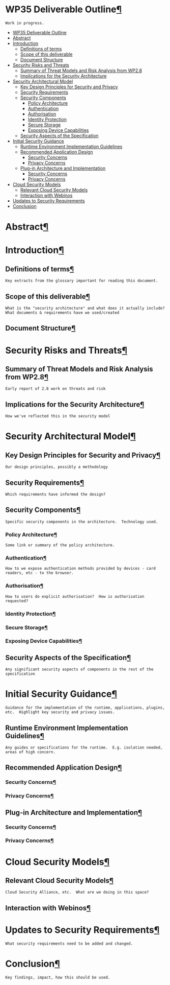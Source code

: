 WP35 Deliverable Outline[¶](#WP35-Deliverable-Outline)
======================================================

    Work in progress.

-   [WP35 Deliverable Outline](#WP35-Deliverable-Outline)
-   [Abstract](#Abstract)
-   [Introduction](#Introduction)
    -   [Definitions of terms](#Definitions-of-terms)
    -   [Scope of this deliverable](#Scope-of-this-deliverable)
    -   [Document Structure](#Document-Structure)
-   [Security Risks and Threats](#Security-Risks-and-Threats)
    -   [Summary of Threat Models and Risk Analysis from
        WP2.8](#Summary-of-Threat-Models-and-Risk-Analysis-from-WP28)
    -   [Implications for the Security
        Architecture](#Implications-for-the-Security-Architecture)
-   [Security Architectural Model](#Security-Architectural-Model)
    -   [Key Design Principles for Security and
        Privacy](#Key-Design-Principles-for-Security-and-Privacy)
    -   [Security Requirements](#Security-Requirements)
    -   [Security Components](#Security-Components)
        -   [Policy Architecture](#Policy-Architecture)
        -   [Authentication](#Authentication)
        -   [Authorisation](#Authorisation)
        -   [Identity Protection](#Identity-Protection)
        -   [Secure Storage](#Secure-Storage)
        -   [Exposing Device
            Capabilities](#Exposing-Device-Capabilities)
    -   [Security Aspects of the
        Specification](#Security-Aspects-of-the-Specification)
-   [Initial Security Guidance](#Initial-Security-Guidance)
    -   [Runtime Environment Implementation
        Guidelines](#Runtime-Environment-Implementation-Guidelines)
    -   [Recommended Application
        Design](#Recommended-Application-Design)
        -   [Security Concerns](#Security-Concerns)
        -   [Privacy Concerns](#Privacy-Concerns)
    -   [Plug-in Architecture and
        Implementation](#Plug-in-Architecture-and-Implementation)
        -   [Security Concerns](#Security-Concerns)
        -   [Privacy Concerns](#Privacy-Concerns)
-   [Cloud Security Models](#Cloud-Security-Models)
    -   [Relevant Cloud Security
        Models](#Relevant-Cloud-Security-Models)
    -   [Interaction with Webinos](#Interaction-with-Webinos)
-   [Updates to Security
    Requirements](#Updates-to-Security-Requirements)
-   [Conclusion](#Conclusion)

Abstract[¶](#Abstract)
======================

Introduction[¶](#Introduction)
==============================

Definitions of terms[¶](#Definitions-of-terms)
----------------------------------------------

    Key extracts from the glossary important for reading this document.

Scope of this deliverable[¶](#Scope-of-this-deliverable)
--------------------------------------------------------

    What is the "security architecture" and what does it actually include?  What documents & requirements have we used/created

Document Structure[¶](#Document-Structure)
------------------------------------------

Security Risks and Threats[¶](#Security-Risks-and-Threats)
==========================================================

Summary of Threat Models and Risk Analysis from WP2.8[¶](#Summary-of-Threat-Models-and-Risk-Analysis-from-WP28)
---------------------------------------------------------------------------------------------------------------

    Early report of 2.8 work on threats and risk

Implications for the Security Architecture[¶](#Implications-for-the-Security-Architecture)
------------------------------------------------------------------------------------------

    How we've reflected this in the security model

Security Architectural Model[¶](#Security-Architectural-Model)
==============================================================

Key Design Principles for Security and Privacy[¶](#Key-Design-Principles-for-Security-and-Privacy)
--------------------------------------------------------------------------------------------------

    Our design principles, possibly a methodology

Security Requirements[¶](#Security-Requirements)
------------------------------------------------

    Which requirements have informed the design?

Security Components[¶](#Security-Components)
--------------------------------------------

    Specific security components in the architecture.  Technology used.

### Policy Architecture[¶](#Policy-Architecture)

    Some link or summary of the policy architecture.

### Authentication[¶](#Authentication)

    How to we expose authentication methods provided by devices - card readers, etc - to the browser.

### Authorisation[¶](#Authorisation)

    How to users do explicit authorisation?  How is authorisation requested?

### Identity Protection[¶](#Identity-Protection)

### Secure Storage[¶](#Secure-Storage)

### Exposing Device Capabilities[¶](#Exposing-Device-Capabilities)

Security Aspects of the Specification[¶](#Security-Aspects-of-the-Specification)
--------------------------------------------------------------------------------

    Any significant security aspects of components in the rest of the specification

Initial Security Guidance[¶](#Initial-Security-Guidance)
========================================================

    Guidance for the implementation of the runtime, applications, plugins, etc.  Highlight key security and privacy issues.

Runtime Environment Implementation Guidelines[¶](#Runtime-Environment-Implementation-Guidelines)
------------------------------------------------------------------------------------------------

    Any guides or specifications for the runtime.  E.g. isolation needed, areas of high concern.

Recommended Application Design[¶](#Recommended-Application-Design)
------------------------------------------------------------------

### Security Concerns[¶](#Security-Concerns)

### Privacy Concerns[¶](#Privacy-Concerns)

Plug-in Architecture and Implementation[¶](#Plug-in-Architecture-and-Implementation)
------------------------------------------------------------------------------------

### Security Concerns[¶](#Security-Concerns)

### Privacy Concerns[¶](#Privacy-Concerns)

Cloud Security Models[¶](#Cloud-Security-Models)
================================================

Relevant Cloud Security Models[¶](#Relevant-Cloud-Security-Models)
------------------------------------------------------------------

    Cloud Security Alliance, etc.  What are we doing in this space?

Interaction with Webinos[¶](#Interaction-with-Webinos)
------------------------------------------------------

Updates to Security Requirements[¶](#Updates-to-Security-Requirements)
======================================================================

    What security requirements need to be added and changed.

Conclusion[¶](#Conclusion)
==========================

    Key findings, impact, how this should be used.
